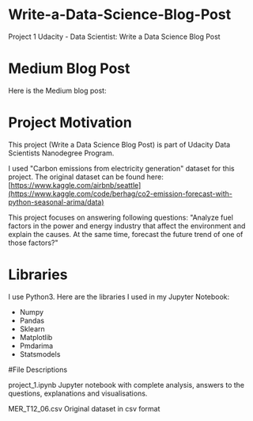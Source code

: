 # Write-a-Data-Science-Blog-Post
Project 1 Udacity - Data Scientist: Write a Data Science Blog Post
# Medium Blog Post
Here is the Medium blog post: 

# Project Motivation
This project (Write a Data Science Blog Post) is part of Udacity Data Scientists Nanodegree Program.

I used "Carbon emissions from electricity generation" dataset for this project. The original dataset can be found here: [https://www.kaggle.com/airbnb/seattle](https://www.kaggle.com/code/berhag/co2-emission-forecast-with-python-seasonal-arima/data)

This project focuses on answering following questions: "Analyze fuel factors in the power and energy industry that affect the environment and explain the causes. At the same time, forecast the future trend of one of those factors?"

# Libraries
I use Python3. Here are the libraries I used in my Jupyter Notebook:

- Numpy
- Pandas
- Sklearn
- Matplotlib
- Pmdarima
- Statsmodels

#File Descriptions

project_1.ipynb Jupyter notebook with complete analysis, answers to the questions, explanations and visualisations.

MER_T12_06.csv Original dataset in csv format
